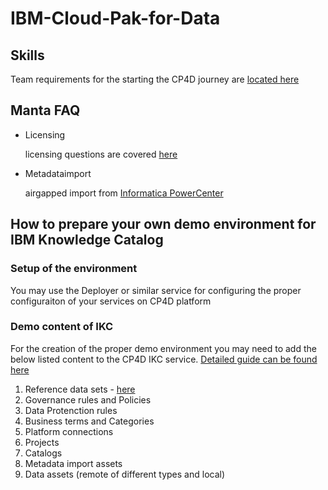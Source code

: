 # IBM-Cloud-Pak-for-Data

## Skills

Team requirements for the starting the CP4D journey are [located here](/Requirements/skills_requirements.md)

## Manta FAQ

- Licensing

  licensing questions are covered [here](/Data%20Lineage/Licensing.md)

- Metadataimport

  airgapped import from [Informatica PowerCenter](/Data%20Lineage/Metadata%20Import/InformaticaPowerCenter.md)

## How to prepare your own demo environment for IBM Knowledge Catalog

### Setup of the environment

You may use the Deployer or similar service for configuring the proper configuraiton of your services on CP4D platform

### Demo content of IKC

For the creation of the proper demo environment you may need to add the below listed content to the CP4D IKC service. [Detailed guide can be found here](/Setup%20WKC%20demo%20environment/WKC_demo_setup_general_steps.md)

1. Reference data sets - [here](/Setup%20WKC%20demo%20environment/Reference%20data/Reference_Data.md)
2. Governance rules and Policies
3. Data Protenction rules
4. Business terms and Categories
5. Platform connections
6. Projects
7. Catalogs
8. Metadata import assets
9. Data assets (remote of different types and local)
